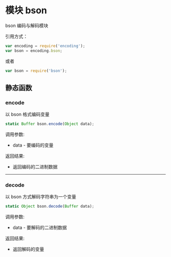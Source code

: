 # 模块 bson
bson 编码与解码模块

引用方式：
```JavaScript
var encoding = require('encoding');
var bson = encoding.bson;
```
或者
```JavaScript
var bson = require('bson');
```
## 静态函数
        
### encode
以 bson 格式编码变量
```JavaScript
static Buffer bson.encode(Object data);
```

调用参数:
* data - 要编码的变量

返回结果:
* 返回编码的二进制数据

--------------------------
### decode
以 bson 方式解码字符串为一个变量
```JavaScript
static Object bson.decode(Buffer data);
```

调用参数:
* data - 要解码的二进制数据

返回结果:
* 返回解码的变量

